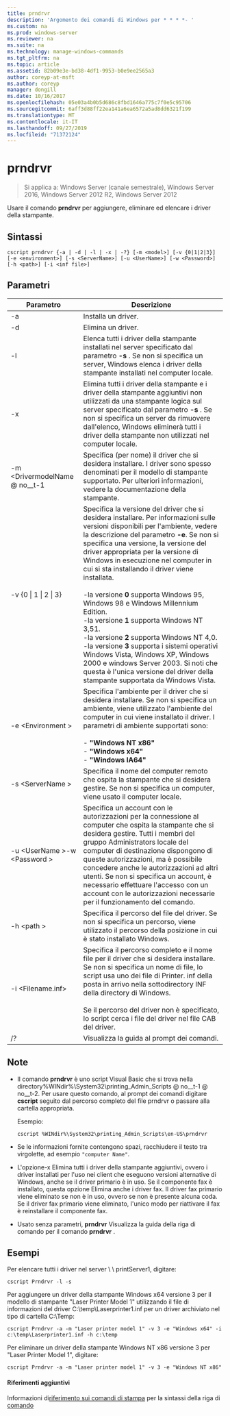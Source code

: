 ```yaml
---
title: prndrvr
description: 'Argomento dei comandi di Windows per * * * *- '
ms.custom: na
ms.prod: windows-server
ms.reviewer: na
ms.suite: na
ms.technology: manage-windows-commands
ms.tgt_pltfrm: na
ms.topic: article
ms.assetid: 82b09e3e-bd38-4df1-9953-b0e9ee2565a3
author: coreyp-at-msft
ms.author: coreyp
manager: dongill
ms.date: 10/16/2017
ms.openlocfilehash: 05e03a4b0b5d686c8fbd1646a775c7f0e5c95706
ms.sourcegitcommit: 6aff3d88ff22ea141a6ea6572a5ad8dd6321f199
ms.translationtype: MT
ms.contentlocale: it-IT
ms.lasthandoff: 09/27/2019
ms.locfileid: "71372124"
---
```

# <a name="prndrvr"></a>prndrvr

>Si applica a: Windows Server (canale semestrale), Windows Server 2016, Windows Server 2012 R2, Windows Server 2012

Usare il comando **prndrvr** per aggiungere, eliminare ed elencare i driver della stampante.

## <a name="syntax"></a>Sintassi
```
cscript prndrvr {-a | -d | -l | -x | -?} [-m <model>] [-v {0|1|2|3}] 
[-e <environment>] [-s <ServerName>] [-u <UserName>] [-w <Password>] 
[-h <path>] [-i <inf file>]
```

## <a name="parameters"></a>Parametri

|Parametro|Descrizione|
|-------|--------|
|-a|Installa un driver.|
|-d|Elimina un driver.|
|-l|Elenca tutti i driver della stampante installati nel server specificato dal parametro **-s** . Se non si specifica un server, Windows elenca i driver della stampante installati nel computer locale.|
|-x|Elimina tutti i driver della stampante e i driver della stampante aggiuntivi non utilizzati da una stampante logica sul server specificato dal parametro **-s** . Se non si specifica un server da rimuovere dall'elenco, Windows eliminerà tutti i driver della stampante non utilizzati nel computer locale.|
|-m \<DrivermodelName @ no__t-1|Specifica (per nome) il driver che si desidera installare. I driver sono spesso denominati per il modello di stampante supportato. Per ulteriori informazioni, vedere la documentazione della stampante.|
|-v {0 &#124; 1 &#124; 2 &#124; 3}|Specifica la versione del driver che si desidera installare. Per informazioni sulle versioni disponibili per l'ambiente, vedere la descrizione del parametro **-e**. Se non si specifica una versione, la versione del driver appropriata per la versione di Windows in esecuzione nel computer in cui si sta installando il driver viene installata.<br /><br />-la versione **0** supporta Windows 95, Windows 98 e Windows Millennium Edition.<br />-la versione **1** supporta Windows NT 3,51.<br />-la versione **2** supporta Windows NT 4,0.<br />-la versione **3** supporta i sistemi operativi Windows Vista, Windows XP, Windows 2000 e windows Server 2003. Si noti che questa è l'unica versione del driver della stampante supportata da Windows Vista.|
|-e \<Environment >|Specifica l'ambiente per il driver che si desidera installare. Se non si specifica un ambiente, viene utilizzato l'ambiente del computer in cui viene installato il driver. I parametri di ambiente supportati sono:<br /><br />-    **"Windows NT x86"**<br />-    **"Windows x64"**<br />-    **"Windows IA64"**|
|-s \<ServerName >|Specifica il nome del computer remoto che ospita la stampante che si desidera gestire. Se non si specifica un computer, viene usato il computer locale.|
|-u \<UserName >-w \<Password >|Specifica un account con le autorizzazioni per la connessione al computer che ospita la stampante che si desidera gestire. Tutti i membri del gruppo Administrators locale del computer di destinazione dispongono di queste autorizzazioni, ma è possibile concedere anche le autorizzazioni ad altri utenti. Se non si specifica un account, è necessario effettuare l'accesso con un account con le autorizzazioni necessarie per il funzionamento del comando.|
|-h \<path >|Specifica il percorso del file del driver. Se non si specifica un percorso, viene utilizzato il percorso della posizione in cui è stato installato Windows.|
|-i \<Filename.inf>|Specifica il percorso completo e il nome file per il driver che si desidera installare. Se non si specifica un nome di file, lo script usa uno dei file di Printer. inf della posta in arrivo nella sottodirectory INF della directory di Windows.<br /><br />Se il percorso del driver non è specificato, lo script cerca i file del driver nel file CAB del driver.|
|/?|Visualizza la guida al prompt dei comandi.|

## <a name="remarks"></a>Note
- Il comando **prndrvr** è uno script Visual Basic che si trova nella directory%WINdir%\System32\printing_Admin_Scripts @ no__t-1 @ no__t-2. Per usare questo comando, al prompt dei comandi digitare **cscript** seguito dal percorso completo del file prndrvr o passare alla cartella appropriata.

  Esempio:
  ```
  cscript %WINdir%\System32\printing_Admin_Scripts\en-US\prndrvr
  ```
- Se le informazioni fornite contengono spazi, racchiudere il testo tra virgolette, ad esempio `"computer Name"`.
- L'opzione-x Elimina tutti i driver della stampante aggiuntivi, ovvero i driver installati per l'uso nei client che eseguono versioni alternative di Windows, anche se il driver primario è in uso. Se il componente fax è installato, questa opzione Elimina anche i driver fax. Il driver fax primario viene eliminato se non è in uso, ovvero se non è presente alcuna coda. Se il driver fax primario viene eliminato, l'unico modo per riattivare il fax è reinstallare il componente fax.
- Usato senza parametri, **prndrvr** Visualizza la guida della riga di comando per il comando **prndrvr** .

## <a name="BKMK_examples"></a>Esempi

Per elencare tutti i driver nel server \\ \ printServer1, digitare:
```
cscript Prndrvr -l -s
```

Per aggiungere un driver della stampante Windows x64 versione 3 per il modello di stampante "Laser Printer Model 1" utilizzando il file di informazioni del driver C:\temp\Laserprinter1.inf per un driver archiviato nel tipo di cartella C:\Temp:
```
cscript Prndrvr -a -m "Laser printer model 1" -v 3 -e "Windows x64" -i c:\temp\Laserprinter1.inf -h c:\temp
```

Per eliminare un driver della stampante Windows NT x86 versione 3 per "Laser Printer Model 1", digitare:
```
cscript Prndrvr -a -m "Laser printer model 1" -v 3 -e "Windows NT x86" 
```

#### <a name="additional-references"></a>Riferimenti aggiuntivi
Informazioni di[riferimento sui comandi di stampa](print-command-reference.md) 
 per la sintassi della riga di [comando](command-line-syntax-key.md)
